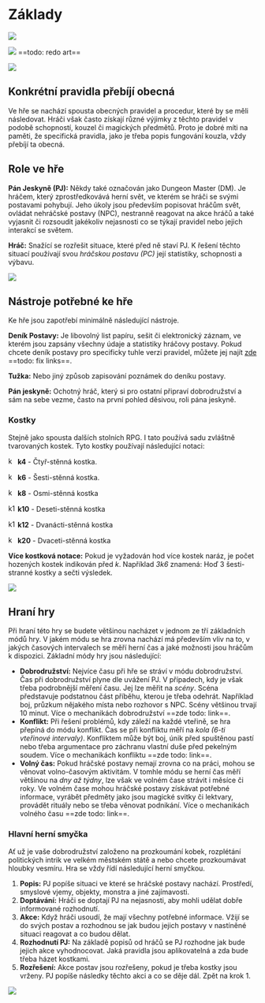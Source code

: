 # Základy

<img src="/assets/sep_line.png"/>

<img src="/assets/Basics.png"/> ==todo: redo art==

<img src="/assets/sep_line.png"/>

## Konkrétní pravidla přebíjí obecná

Ve hře se nachází spousta obecných pravidel a procedur, které by se měli následovat. Hráči však často získají různé výjimky z těchto pravidel v podobě schopností, kouzel či magických předmětů. Proto je dobré míti na paměti, že specifická pravidla, jako je třeba popis fungování kouzla, vždy přebíjí ta obecná. 

## Role ve hře

**Pán Jeskyně (PJ):** Někdy také označován jako Dungeon Master (DM). Je hráčem, který zprostředkovává herní svět, ve kterém se hráči se svými postavami pohybují.  Jeho úkoly jsou především popisovat hráčům svět, ovládat nehráčské postavy (NPC), nestranně reagovat na akce hráčů a také vyjasnit či rozsoudit jakékoliv nejasnosti co se týkají pravidel nebo jejich interakcí se světem. 

**Hráč:** Snažící se rozřešit situace, které před ně staví PJ. K řešení těchto situací používají svou *hráčskou postavu (PC)* její statistiky, schopnosti a výbavu.

<img src="/assets/sep_line.png"/>

## Nástroje potřebné ke hře

Ke hře jsou zapotřebí minimálně následující nástroje.

**Deník Postavy:** Je libovolný list papíru, sešit či elektronický záznam, ve kterém jsou zapsány všechny údaje a statistiky hráčovy postavy. Pokud chcete deník postavy pro specificky tuhle verzi pravidel, můžete jej najít [zde](https://www.tkds.cz/) ==todo: fix links==.

**Tužka:** Nebo jiný způsob zapisování poznámek do deníku postavy.

**Pán jeskyně:** Ochotný hráč, který si pro ostatní připraví dobrodružství a sám na sebe vezme, často na první pohled děsivou, roli pána jeskyně.

### Kostky

Stejně jako spousta dalších stolních RPG. I tato používá sadu zvláštně tvarovaných kostek. Tyto kostky používají následující notaci:

<p><img src="/assets/d4.png" alt="k4" width="15"> <span><b>k4</b> - Čtyř-stěnná kostka.</span></p>

<p><img src="/assets/d6.png" alt="k6" width="15"> <span><b>k6</b> - Šesti-stěnná kostka.</span></p>

<p><img src="/assets/d8.png" alt="k8" width="15"> <span><b>k8</b> - Osmi-stěnná kostka</span></p>

<p><img src="/assets/d10.png" alt="k10" width="15"> <span><b>k10</b> - Deseti-stěnná kostka</span></p>

<p><img src="/assets/d12.png" alt="k12" width="15"> <span><b>k12</b> - Dvanácti-stěnná kostka</span></p>

<p><img src="/assets/d20.png" alt="k20" width="15"> <span><b>k20</b> - Dvaceti-stěnná kostka</span></p>

**Více kostková notace:** Pokud je vyžadován hod více kostek naráz, je počet hozených kostek indikován před *k*. Například *3k6* znamená: Hoď 3 šesti-stranné kostky a sečti výsledek.

<img src="/assets/sep_line.png"/>

## Hraní hry

Při hraní této hry se budete většinou nacházet v jednom ze tří základních módů hry. V jakém módu se hra zrovna nachází má především vliv na to, v jakých časových intervalech se měří herní čas a jaké možnosti jsou hráčům k dispozici. Základní módy hry jsou následující:

- **Dobrodružství:** Nejvíce času při hře se stráví v módu dobrodružství. Čas při dobrodružství plyne dle uvážení PJ. V případech, kdy je však třeba podrobnější měření času. Jej lze měřit na *scény*. Scéna představuje podstatnou část příběhu, kterou je třeba odehrát. Například boj, průzkum nějakého místa nebo rozhovor s NPC. Scény většinou trvají 10 minut. Více o mechanikách dobrodružství ==zde todo: link==.
- **Konflikt:** Při řešení problémů, kdy záleží na každé vteřině, se hra přepíná do módu konflikt. Čas se při konfliktu měří na *kola (6-ti vteřinové intervaly)*. Konfliktem může být boj, únik před spuštěnou pastí nebo třeba argumentace pro záchranu vlastní duše před pekelným soudem. Více o mechanikách konfliktu ==zde todo: link==.
- **Volný čas:** Pokud hráčské postavy nemají zrovna co na práci, mohou se věnovat volno-časovým aktivitám. V tomhle módu se herní čas měří většinou na *dny až týdny*, lze však ve volném čase strávit i měsíce či roky. Ve volném čase mohou hráčské postavy získávat potřebné informace, vyrábět předměty jako jsou magické svitky či lektvary, provádět rituály nebo se třeba věnovat podnikání. Více o mechanikách volného času ==zde todo: link==.

### Hlavní herní smyčka

Ať už je vaše dobrodružství založeno na prozkoumání kobek, rozplétání politických intrik ve velkém městském státě a nebo chcete prozkoumávat hloubky vesmíru. Hra se vždy řídí následující herní smyčkou.

1. **Popis:** PJ popíše situaci ve které se hráčské postavy nachází. Prostředí, smyslové vjemy, objekty, monstra a jiné zajímavosti.
2. **Doptávání:** Hráči se doptají PJ na nejasnosti, aby mohli udělat dobře informované rozhodnutí.
3. **Akce:** Když hráči usoudí, že mají všechny potřebné informace. Vžijí se do svých postav a rozhodnou se jak budou jejich postavy v nastíněné situaci reagovat a co budou dělat.
4. **Rozhodnutí PJ:** Na základě popisů od hráčů se PJ rozhodne jak bude jejich akce vyhodnocovat. Jaká pravidla jsou aplikovatelná a zda bude třeba házet kostkami.
5. **Rozřešení:** Akce postav jsou rozřešeny, pokud je třeba kostky jsou vrženy. PJ popíše následky těchto akci a co se děje dál. Zpět na krok 1. 

<img src="/assets/sep_line.png"/>

